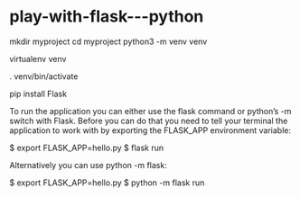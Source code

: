 # play-with-flask---python

mkdir myproject
cd myproject
python3 -m venv venv

virtualenv venv

. venv/bin/activate

pip install Flask

To run the application you can either use the flask command or python’s -m switch with Flask. Before you can do that you need to tell your terminal the application to work with by exporting the FLASK_APP environment variable:

$ export FLASK_APP=hello.py
$ flask run

Alternatively you can use python -m flask:

$ export FLASK_APP=hello.py
$ python -m flask run
